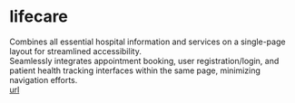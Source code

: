 # lifecare  
Combines all essential hospital information and services on a single-page layout for streamlined accessibility.  
Seamlessly integrates appointment booking, user registration/login, and patient health tracking interfaces within the same page, minimizing navigation efforts.  
[url](https://namank6299.github.io/lifecare/) 
